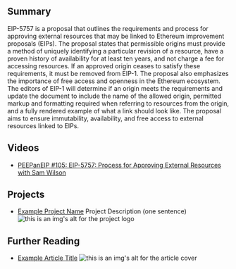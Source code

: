 ## Summary

EIP-5757 is a proposal that outlines the requirements and process for approving external resources that may be linked to Ethereum improvement proposals (EIPs). The proposal states that permissible origins must provide a method of uniquely identifying a particular revision of a resource, have a proven history of availability for at least ten years, and not charge a fee for accessing resources. If an approved origin ceases to satisfy these requirements, it must be removed from EIP-1. The proposal also emphasizes the importance of free access and openness in the Ethereum ecosystem. The editors of EIP-1 will determine if an origin meets the requirements and update the document to include the name of the allowed origin, permitted markup and formatting required when referring to resources from the origin, and a fully rendered example of what a link should look like. The proposal aims to ensure immutability, availability, and free access to external resources linked to EIPs.

## Videos

- [PEEPanEIP #105: EIP-5757: Process for Approving External Resources with Sam Wilson](https://www.youtube.com/watch?v=3sL2VU2Cqmc&list=PL4cwHXAawZxqu0PKKyMzG_3BJV_xZTi1F&index=9&t=1s)

## Projects

- [Example Project Name](https://xxxx.xxx/xxxxx) Project Description (one sentence) ![this is an img's alt for the project logo](https://xxxx.xxx/project-logo.xxx)

## Further Reading

- [Example Article Title](https://xxxx.xxx/xxxxx) ![this is an img's alt for the article cover](https://xxxx.xxx/article-cover.xxx)
